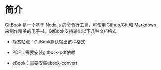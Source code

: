 # 简介

GitBook 是一个基于 Node.js 的命令行工具，可使用 Github/Git 和 Markdown 来制作精美的电子书。GitBook支持输出以下几种文档格式

* 静态站点：GitBook默认输出该种格式

* PDF：需要安装gitbook-pdf依赖

* eBook：需要安装ebook-convert



